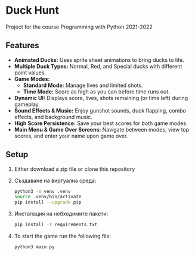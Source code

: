 # Duck Hunt

Project for the course Programming with Python 2021-2022

## Features

- **Animated Ducks:** Uses sprite sheet animations to bring ducks to life.
- **Multiple Duck Types:** Normal, Red, and Special ducks with different point values.
- **Game Modes:**
  - **Standard Mode:** Manage lives and limited shots.
  - **Time Mode:** Score as high as you can before time runs out.
- **Dynamic UI:** Displays score, lives, shots remaining (or time left) during gameplay.
- **Sound Effects & Music:** Enjoy gunshot sounds, duck flapping, combo effects, and background music.
- **High Score Persistence:** Save your best scores for both game modes.
- **Main Menu & Game Over Screens:** Navigate between modes, view top scores, and enter your name upon game over.


## Setup

1. Either download a zip file or clone this repository

2. Създаване на виртуална среда:

    ```bash
    python3 -m venv .venv
    source .venv/bin/activate
    pip install --upgrade pip
    ```

3. Инсталация на небходимите пакети:

    ```bash
    pip install -r requirements.txt
    ```

4. To start the game run the following file:

    ```bash
    python3 main.py
    ```

